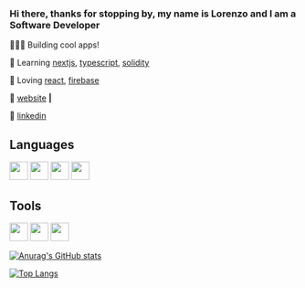 
### Hi there, thanks for stopping by, my name is Lorenzo and I am a Software Developer

👨🏼‍💻 Building cool apps! 

🧠 Learning [nextjs][next], [typescript][typescript], [solidity][solidity] 

💜 Loving [react][react], [firebase][firebase] 

🏡 [website][website] **|** 

👔 [linkedin][linkedin]

## Languages


<img height="32px" src="https://cdn.svgporn.com/logos/javascript.svg">
<img height="32px" src="https://cdn.svgporn.com/logos/react.svg">
<img height="32px" color="white" src="https://cdn.svgporn.com/logos/nextjs.svg">
<img height="32px" src="https://cdn.svgporn.com/logos/tailwindcss.svg">

## Tools 

<img height="32px" src="https://cdn.svgporn.com/logos/firebase.svg">
<img height="32px" src="https://cdn.svgporn.com/logos/git-icon.svg">
<img height="32px" src="https://cdn.svgporn.com/logos/visual-studio-code.svg">


[![Anurag's GitHub stats](https://github-readme-stats.vercel.app/api?username=lorenzosyku&show_icons=true&theme=dracula)](https://github.com/lorenzosyku/github-readme-stats)

[![Top Langs](https://github-readme-stats.vercel.app/api/top-langs/?username=lorenzosyku&layout=compact)](https://github.com/lorenzosyku/github-readme-stats)



[react]: http://reactjs.org
[firebase]: https://firebase.google.com
[next]: https://nextjs.org
[solidity]: https://github.com/ethereum/solidity
[typescript]: https://www.typescriptlang.org
[website]: https://suspicious-noyce-d853fc.netlify.app
[linkedin]: https://linkedin.com/in/lorenzosyku